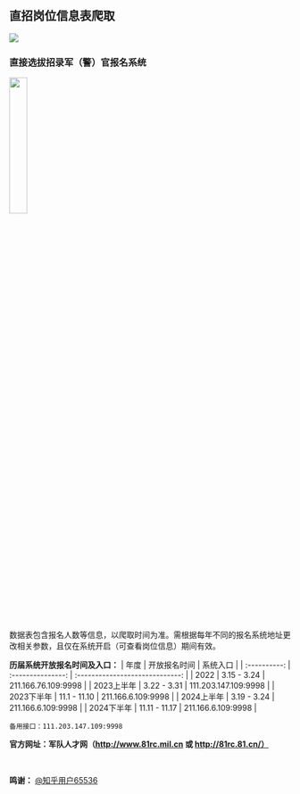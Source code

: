 ## 直招岗位信息表爬取
![](https://skillicons.dev/icons?i=py)

### 直接选拔招录军（警）官报名系统

<img src="https://user-images.githubusercontent.com/97808991/228814171-162385b9-b1d6-478b-93ec-5f3e05206c75.png" width="25%">

数据表包含报名人数等信息，以爬取时间为准。需根据每年不同的报名系统地址更改相关参数，且仅在系统开启（可查看岗位信息）期间有效。

**历届系统开放报名时间及入口：**
| 年度         | 开放报名时间      | 系统入口                        |
| :----------: | :---------------: | :-----------------------------: |
| 2022         | 3.15 - 3.24       | 211.166.76.109:9998             |
| 2023上半年   | 3.22 - 3.31       | 111.203.147.109:9998            |
| 2023下半年   | 11.1 - 11.10      | 211.166.6.109:9998              |
| 2024上半年   | 3.19 - 3.24       | 211.166.6.109:9998              |
| 2024下半年   | 11.11 - 11.17     | 211.166.6.109:9998              |
```
备用接口：111.203.147.109:9998
```

**官方网址：军队人才网（http://www.81rc.mil.cn 或 http://81rc.81.cn/）**

<br>

**鸣谢：** [@知乎用户65536](https://www.zhihu.com/people/tu-ge-ji-li-38)
